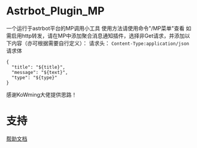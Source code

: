 # Astrbot_Plugin_MP
一个运行于astrbot平台的MP调用小工具
使用方法请使用命令"/MP菜单"查看
如需启用http转发，请在MP中添加聚合消息通知插件，选择非Get请求，并添加以下内容（亦可根据需要自行定义）：
请求头：
```Content-Type:application/json```
请求体
```
{
  "title": "${title}",
  "message": "${text}",
  "type": "${type}"
}
```
感谢KoWming大佬提供思路！

# 支持

[帮助文档](https://astrbot.app)
